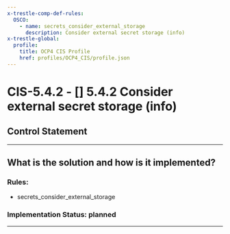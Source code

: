 ```yaml
---
x-trestle-comp-def-rules:
  OSCO:
    - name: secrets_consider_external_storage
      description: Consider external secret storage (info)
x-trestle-global:
  profile:
    title: OCP4 CIS Profile
    href: profiles/OCP4_CIS/profile.json
---
```


# CIS-5.4.2 - \[\] 5.4.2 Consider external secret storage (info)

## Control Statement

______________________________________________________________________

## What is the solution and how is it implemented?

<!-- For implementation status enter one of: implemented, partial, planned, alternative, not-applicable -->

<!-- Note that the list of rules under ### Rules: is read-only and changes will not be captured after assembly to JSON -->

<!-- Add control implementation description here for control: CIS-5.4.2 -->

### Rules:

  - secrets_consider_external_storage

### Implementation Status: planned

______________________________________________________________________
